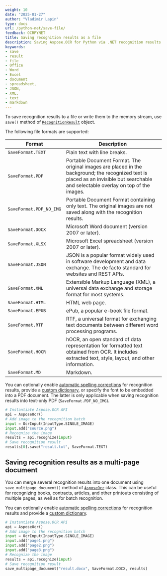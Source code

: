 ```yaml
---
weight: 10
date: "2025-01-27"
author: "Vladimir Lapin"
type: docs
url: /python-net/save-file/
feedback: OCRPYNET
title: Saving recognition results as a file
description: Saving Aspose.OCR for Python via .NET recognition results as PDF, text, Word, or Excel documents, as well as XML and JSON files.
keywords:
- save
- result
- file
- Office
- Word
- Excel
- document
- spreadsheet,
- JSON,
- XML,
- text
- markdown
---
```


To save recognition results to a file or write them to the memory stream, use `save()` method of [`RecognitionResult`](https://reference.aspose.com/ocr/python-net/aspose.ocr/recognitionresult/) object.

The following file formats are supported:

Format | Description
------ | -----------
`SaveFormat.TEXT` | Plain text with line breaks.
`SaveFormat.PDF` | Portable Document Format. The original images are placed in the background; the recognized text is placed as an invisible but searchable and selectable overlay on top of the images.
`SaveFormat.PDF_NO_IMG` | Portable Document Format containing only text. The original images are not saved along with the recognition results.
`SaveFormat.DOCX` | Microsoft Word document (version 2007 or later).
`SaveFormat.XLSX` | Microsoft Excel spreadsheet (version 2007 or later).
`SaveFormat.JSON` | JSON is a popular format widely used in software development and data exchange. The de facto standard for websites and REST APIs.
`SaveFormat.XML` | Extensible Markup Language (XML), a universal data exchange and storage format for most systems.
`SaveFormat.HTML` | HTML web page.
`SaveFormat.EPUB` | ePub, a popular e-book file format.
`SaveFormat.RTF` | RTF, a universal format for exchanging text documents between different word processing programs.
`SaveFormat.HOCR` | hOCR, an open standard of data representation for formatted text obtained from OCR. It includes extracted text, style, layout, and other information.
`SaveFormat.MD` | Markdown.

You can optionally enable [automatic spelling corrections](/ocr/python-net/automatic-spelling-correction/) for recognition results, provide a [custom dictionary](/ocr/python-net/dictionaries/), or specify the font to be embedded into a PDF document. The latter is only applicable when saving recognition results into text-only PDF (`SaveFormat.PDF_NO_IMG`).

```python
# Instantiate Aspose.OCR API
api = AsposeOcr()
# Add image to the recognition batch
input = OcrInput(InputType.SINGLE_IMAGE)
input.add("source.png")
# Recognize the image
results = api.recognize(input)
# Save recognition result
results[0].save("result.txt", SaveFormat.TEXT)
```

## Saving recognition results as a multi-page document

You can merge several recognition results into one document using `save_multipage_document()` method of [`AsposeOcr`](https://reference.aspose.com/ocr/python-net/aspose.ocr/asposeocr/) class. This can be useful for recognizing books, contracts, articles, and other printouts consisting of multiple pages, as well as for batch recognition.

You can optionally enable [automatic spelling corrections](/ocr/python-net/automatic-spelling-correction/) for recognition results and provide a [custom dictionary](/ocr/python-net/dictionaries/).

```python
# Instantiate Aspose.OCR API
api = AsposeOcr()
# Add image to the recognition batch
input = OcrInput(InputType.SINGLE_IMAGE)
input.add("page1.png")
input.add("page2.png")
input.add("page3.png")
# Recognize the image
results = api.recognize(input)
# Save recognition result
save_multipage_document("result.docx", SaveFormat.DOCX, results)
```

